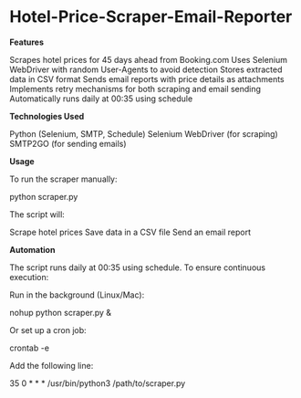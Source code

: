 # Hotel-Price-Scraper-Email-Reporter

**Features**

Scrapes hotel prices for 45 days ahead from Booking.com
Uses Selenium WebDriver with random User-Agents to avoid detection
Stores extracted data in CSV format
Sends email reports with price details as attachments
Implements retry mechanisms for both scraping and email sending
Automatically runs daily at 00:35 using schedule

**Technologies Used**

Python (Selenium, SMTP, Schedule)
Selenium WebDriver (for scraping)
SMTP2GO (for sending emails)

**Usage**

To run the scraper manually:

python scraper.py  

The script will:

Scrape hotel prices
Save data in a CSV file
Send an email report

**Automation**

The script runs daily at 00:35 using schedule. To ensure continuous execution:

Run in the background (Linux/Mac):

nohup python scraper.py &  

Or set up a cron job:

crontab -e  

Add the following line:

35 0 * * * /usr/bin/python3 /path/to/scraper.py  
